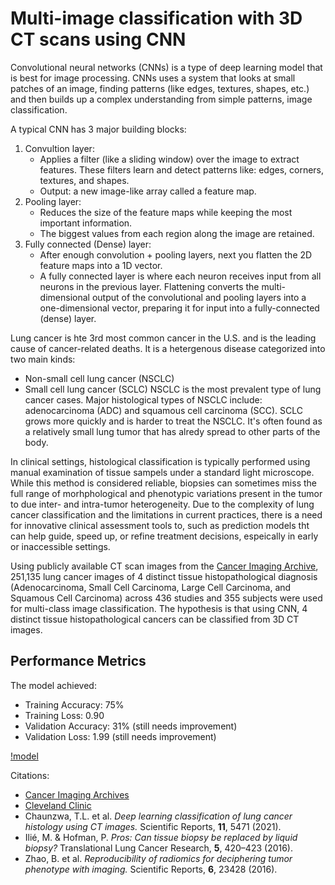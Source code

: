 # Multi-image classification with 3D CT scans using CNN

Convolutional neural networks (CNNs) is a type of deep learning model that is best for image processing. CNNs uses a system that looks at small patches of an image, finding patterns (like edges, textures, shapes, etc.) and then builds up a complex understanding from simple patterns, image classification. 

A typical CNN has 3 major building blocks:
1. Convultion layer:
     - Applies a filter (like a sliding window) over the image to extract features. These filters learn and detect patterns like: edges, corners, textures, and shapes.
     - Output: a new image-like array called a feature map.
2. Pooling layer:
     - Reduces the size of the feature maps while keeping the most important information.
     - The biggest values from each region along the image are retained.
3. Fully connected (Dense) layer:
     - After enough convolution + pooling layers, next you flatten the 2D feature maps into a 1D vector.
     - A fully connected layer is where each neuron receives input from all neurons in the previous layer. Flattening converts the multi-dimensional output of the convolutional and pooling layers into a one-dimensional vector, preparing it for input into a fully-connected (dense) layer. 

Lung cancer is hte 3rd most common cancer in the U.S. and is the leading cause of cancer-related deaths. It is a hetergenous disease categorized into two main kinds:
- Non-small cell lung cancer (NSCLC)
- Small cell lung cancer (SCLC)
NSCLC is the most prevalent type of lung cancer cases. Major histological types of NSCLC include: adenocarcinoma (ADC) and squamous cell carcinoma (SCC). SCLC grows more quickly and is harder to treat the NSCLC. It's often found as a relatively small lung tumor that has alredy spread to other parts of the body.

In clinical settings, histological classification is typically performed using manual examination of tissue sampels under a standard light microscope. While this method is considered reliable, biopsies can sometimes miss the full range of morhphological and phenotypic variations present in the tumor to due inter- and intra-tumor heterogeneity. Due to the complexity of lung cancer classification and the limitations in current practices, there is a need for innovative clinical assessment tools to, such as prediction models tht can help guide, speed up, or refine treatment decisions, espeically in early or inaccessible settings. 

Using publicly available CT scan images from the [Cancer Imaging Archive](https://www.cancerimagingarchive.net/collection/lung-pet-ct-dx/), 251,135 lung cancer images of 4 distinct tissue histopathological diagnosis (Adenocarcinoma, Small Cell Carcinoma, Large Cell Carcinoma, and Squamous Cell Carcinoma) across 436 studies and 355 subjects were used for multi-class image classification. The hypothesis is that using CNN, 4 distinct tissue histopathological cancers can be classified from 3D CT images.  


## Performance Metrics
The model achieved:
- Training Accuracy: 75%
- Training Loss: 0.90
- Validation Accuracy: 31% (still needs improvement)
- Validation Loss: 1.99 (still needs improvement)

[!model](3D_model.png)


Citations:
- [Cancer Imaging Archives](https://www.cancerimagingarchive.net/collection/lung-pet-ct-dx/)
- [Cleveland Clinic](https://my.clevelandclinic.org/health/diseases/4375-lung-cancer)
- Chaunzwa, T.L. et al. *Deep learning classification of lung cancer histology using CT images.* Scientific Reports, **11**, 5471 (2021).
- Ilié, M. & Hofman, P. *Pros: Can tissue biopsy be replaced by liquid biopsy?* Translational Lung Cancer Research, **5**, 420–423 (2016).
- Zhao, B. et al. *Reproducibility of radiomics for deciphering tumor phenotype with imaging.* Scientific Reports, **6**, 23428 (2016).
